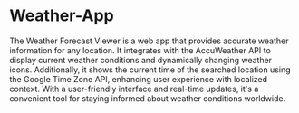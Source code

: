 # Weather-App
The Weather Forecast Viewer is a web app that provides accurate weather information for any location. 
It integrates with the AccuWeather API to display current weather conditions and dynamically changing weather icons. Additionally,
it shows the current time of the searched location using the Google Time Zone API, enhancing user experience with localized context. 
With a user-friendly interface and real-time updates, it's a convenient tool for staying informed about weather conditions worldwide.

